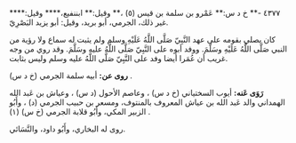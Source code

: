 ٤٣٧٧ -** خ د س:** عَمْرو بن سلمة بن قيس (٥) ،** وقيل:** ابننفيع،**** وقيل:**** غير ذلك، الجرمي، أبو بريد، وقيل: أبو يزيد البَصْرِيّ.

كان يصلي بقومه على عهد النَّبِيّ صَلَّى اللَّهُ عَلَيْهِ وسلم ولم يثبت له سماع ولا رؤية من النبي صَلَّى اللَّهُ عَلَيْهِ وسَلَّمَ. ووفد أبوه على النَّبِيّ صَلَّى اللَّهُ عليه وسَلَّمَ. وقد روي من وجه غريب أن عُمَرا أيضا وفد على النَّبِيّ صَلَّى اللَّهُ عليه وسلم وليس بثابت.

**روى عن:** أبيه سلمة الجرمي (خ د س) .

**رَوَى عَنه:** أيوب السختياني (خ د س) ، وعاصم الأحول (د س) ، وعياش بن عَبد الله الهمداني والد عَبد الله بن عياش المعروف بالمنتوف، ومسعر بن حبيب الجرمي (د) ، وأَبُو الزبير المكي، وأَبُو قلابة الجرمي (خ س) (١) .

روى له البخاري، وأَبُو داود، والنَّسَائي.
